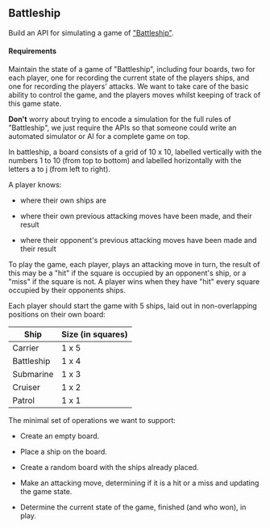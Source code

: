 Battleship
----------

Build an API for simulating a game of ["Battleship"](http://en.wikipedia.org/wiki/Battleship_(game)).

#### Requirements

Maintain the state of a game of "Battleship", including four boards,
two for each player, one for recording the current state of the
players ships, and one for recording the players' attacks. We want to
take care of the basic ability to control the game, and the players
moves whilst keeping of track of this game state.

__Don't__ worry about trying to encode a simulation for the full
rules of "Battleship", we just require the APIs so that someone could
write an automated simulator or AI for a complete game on top.

In battleship, a board consists of a grid of 10 x 10, labelled
vertically with the numbers 1 to 10 (from top to bottom) and labelled
horizontally with the letters a to j (from left to right).

A player knows:

 - where their own ships are

 - where their own previous attacking moves have been made, and their result

 - where their opponent's previous attacking moves have been made and their result

To play the game, each player, plays an attacking move in turn, the
result of this may be a "hit" if the square is occupied by an
opponent's ship, or a "miss" if the square is not. A player wins when
they have "hit" every square occupied by their opponents ships.

Each player should start the game with 5 ships, laid out in
non-overlapping positions on their own board:

| Ship       | Size (in squares) |
| ---------- | ----------------- |
| Carrier    | 1 x 5             |
| Battleship | 1 x 4             |
| Submarine  | 1 x 3             |
| Cruiser    | 1 x 2             |
| Patrol     | 1 x 1             |


The minimal set of operations we want to support:

 - Create an empty board.

 - Place a ship on the board.

 - Create a random board with the ships already placed.

 - Make an attacking move, determining if it is a hit or a miss and
   updating the game state.

 - Determine the current state of the game, finished (and who won),
   in play.
